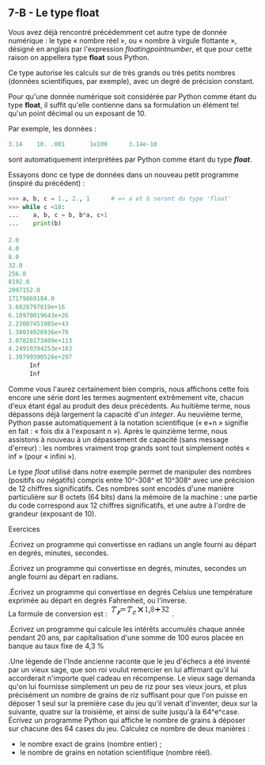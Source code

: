 ## 7-B - Le type float

Vous avez déjà rencontré précédemment cet autre type de donnée numérique
: le type « nombre réel », ou « nombre à virgule flottante », désigné en
anglais par l'expression *floatingpointnumber*, et que pour cette raison
on appellera type **float** sous Python.

Ce type autorise les calculs sur de très grands ou très petits nombres
(données scientifiques, par exemple), avec un degré de précision
constant.

Pour qu'une donnée numérique soit considérée par Python comme étant du
type **float**, il suffit qu'elle contienne dans sa formulation un
élément tel qu'un point décimal ou un exposant de 10.

Par exemple, les données :



```python
3.14	10.	.001	   1e100      3.14e-10
```



sont automatiquement interprétées par Python comme étant du type
***float***.

Essayons donc ce type de données dans un nouveau petit programme
(inspiré du précédent) :



```python
>>> a, b, c = 1., 2., 1 	 # => a et b seront du type 'float'
>>> while c <18:
...    a, b, c = b, b*a, c+1
...    print(b)
 
2.0
4.0
8.0
32.0
256.0
8192.0
2097152.0
17179869184.0
3.6028797019e+16
6.18970019643e+26
2.23007451985e+43
1.38034926936e+70
3.07828173409e+113
4.24910394253e+183
1.30799390526e+297
      Inf
      Inf
```



Comme vous l'aurez certainement bien compris, nous affichons cette fois
encore une série dont les termes augmentent extrêmement vite, chacun
d'eux étant égal au produit des deux précédents. Au huitième terme, nous
dépassons déjà largement la capacité d'un *integer*. Au neuvième terme,
Python passe automatiquement à la notation scientifique (« e+n »
signifie en fait : « fois dix à l'exposant n »). Après le quinzième
terme, nous assistons à nouveau à un dépassement de capacité (sans
message d'erreur) : les nombres vraiment trop grands sont tout
simplement notés « inf » (pour « infini »).

Le type *float* utilisé dans notre exemple permet de manipuler des
nombres (positifs ou négatifs) compris entre 10^-308^ et 10^308^ avec
une précision de 12 chiffres significatifs. Ces nombres sont encodés
d'une manière particulière sur 8 octets (64 bits) dans la mémoire de la
machine : une partie du code correspond aux 12 chiffres significatifs,
et une autre à l'ordre de grandeur (exposant de 10).

Exercices

.Écrivez un programme qui convertisse en radians un angle fourni au
départ en degrés, minutes, secondes.

.Écrivez un programme qui convertisse en degrés, minutes, secondes un
angle fourni au départ en radians.

.Écrivez un programme qui convertisse en degrés Celsius une température
exprimée au départ en degrés Fahrenheit, ou l'inverse.\
 La formule de conversion est : ![](images/formule01.png).

.Écrivez un programme qui calcule les intérêts accumulés chaque année
pendant 20 ans, par capitalisation d'une somme de 100 euros placée en
banque au taux fixe de 4,3 %

.Une légende de l'Inde ancienne raconte que
le jeu d'échecs a été inventé par un vieux sage, que son roi voulut
remercier en lui affirmant qu'il lui accorderait n'importe quel cadeau
en récompense. Le vieux sage demanda qu'on lui fournisse simplement un
peu de riz pour ses vieux jours, et plus précisément un nombre de grains
de riz suffisant pour que l'on puisse en déposer 1 seul sur la première
case du jeu qu'il venait d'inventer, deux sur la suivante, quatre sur la
troisième, et ainsi de suite jusqu'à la 64^e^case.\
Écrivez un programme Python qui affiche le
nombre de grains à déposer sur chacune des 64 cases du jeu. Calculez ce
nombre de deux manières :

-   le nombre exact de grains (nombre
    entier) ;
-   le nombre de grains en notation
    scientifique (nombre réel).

